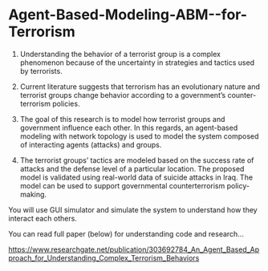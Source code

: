 # Agent-Based-Modeling-ABM--for-Terrorism
1. Understanding the behavior of a terrorist group is a complex phenomenon because of the uncertainty in strategies and tactics used by terrorists. 

2. Current literature suggests that terrorism has an evolutionary nature and terrorist groups change behavior according to a government’s counter-terrorism policies. 

3. The goal of this research is to model how terrorist groups and government influence each other. In this regards, an agent-based modeling with network topology is used to model the system composed of interacting agents (attacks) and groups. 

4. The terrorist groups’ tactics are modeled based on the success rate of attacks and the defense level of a particular location. The proposed model is validated using real-world data of suicide attacks in Iraq. The model can be used to support governmental counterterrorism policy-making.

You will use GUI simulator and simulate the system to understand how they interact each others.

You can read full paper (below) for understanding code and research...

https://www.researchgate.net/publication/303692784_An_Agent_Based_Approach_for_Understanding_Complex_Terrorism_Behaviors



